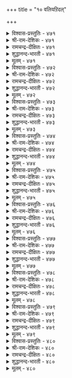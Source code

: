 +++
title = "१० वलियऱिदल्"

+++

<details><summary>विश्वास-प्रस्तुतिः - ४७१</summary>

विनैवलियुम् तन्वलियुम् माट्रान् वलियुम्  
तुणैवलियुम् तूक्किच् चॆयल्।       ४७१
</details>

<details><summary>श्री-राम-देशिकः - ४७१</summary>

बलं स्वीकृतकार्यस्य बलं स्वस्य रिपोर्बलम् ।  
बलं द्वयोः पक्षयोश्च परामृश्य प्रवर्तय ॥ ४७१॥
</details>

<details><summary>रामचन्द्र-दीक्षितः - ४७१</summary>

471\. viṉai valiyum, taṉ valiyum, māṟṟāṉ valiyum,  
tuṇai valiyum, tūkkic ceyal.

471\. A king must act after measuring the strength of his plan, his own resources, the strength of the enemy and that of the ally.  
</details>

<details><summary>शुद्धानन्द-भारती - ४७१</summary>

1\. வினைவலியும் தன்வலியும் மாற்றான் வலியும்  
துணைவலியும் தூக்கிச் செயல்.  
Judge act and might and foeman's strength  
The allies' strength and go at length.        471  
</details>

<details><summary>मूलम् - ४७१</summary>

विनैवलियुम् तन्वलियुम् माट्रान् वलियुम्  
तुणैवलियुम् तूक्किच् चॆयल्।       ४७१
</details>

<details><summary>विश्वास-प्रस्तुतिः - ४७२</summary>

ऒल्व तऱिवदु अऱिन्ददन् कण्दङ्गिच्  
चॆल्वार्क्कुच् चॆल्लाददु इल्।       ४७२
</details>

<details><summary>श्री-राम-देशिकः - ४७२</summary>

कार्यस्य साध्यतां तद्वदुपायानां बलिष्ठताम् ।  
जानन् दत्तावधानो यः तेन सर्वमवाप्यते ॥ ४७२॥
</details>

<details><summary>रामचन्द्र-दीक्षितः - ४७२</summary>

472\. olvatu aṟivatu aṟintu, ataṉkaṇ taṅkic  
celvārkkuc cellātatu il.

472\. Nothing is impossible for them who know the nature of their task and throw themselves heart and soul into it.  
</details>

<details><summary>शुद्धानन्द-भारती - ४७२</summary>

2\. ஒல்வ தறிவது அறிந்ததன் கண்தங்கிச்  
செல்வார்க்குச் செல்லாதது இல்.  
Nothing hampers the firm who know  
What they can and how to go.        472  
</details>

<details><summary>मूलम् - ४७२</summary>

ऒल्व तऱिवदु अऱिन्ददन् कण्दङ्गिच्  
चॆल्वार्क्कुच् चॆल्लाददु इल्।       ४७२
</details>

<details><summary>विश्वास-प्रस्तुतिः - ४७३</summary>

उडैत्तम् वलियऱियार् ऊक्कत्तिन् ऊक्कि  
इडैक्कण् मुरिन्दार् पलर्।       ४७३
</details>

<details><summary>श्री-राम-देशिकः - ४७३</summary>

''स्वबलं स्वल्पमि᳚त्येतद् विस्मृत्योत्साहचोदिताः ।  
कार्यमारभ्य मध्ये तु विघ्निता बहवो भुवि ॥ ४७३॥
</details>

<details><summary>रामचन्द्र-दीक्षितः - ४७३</summary>

473\. uṭait tam vali aṟiyār, ūkkattiṉ ūkki,  
iṭaikkaṇ murintār palar.

473\. Many kings have failed in the middle of their enterprise, for they have launched on it in their blind ignorant zeal.  
</details>

<details><summary>शुद्धानन्द-भारती - ४७३</summary>

3\. உடைத்தம் வலியறியார் ஊக்கத்தின் ஊக்கி  
இடைக்கண் முரிந்தார் பலர்.  
Many know not their meagre might  
Their pride breaks up in boastful fight.        473  
</details>

<details><summary>मूलम् - ४७३</summary>

उडैत्तम् वलियऱियार् ऊक्कत्तिन् ऊक्कि  
इडैक्कण् मुरिन्दार् पलर्।       ४७३
</details>

<details><summary>विश्वास-प्रस्तुतिः - ४७४</summary>

अमैन्दाङ् गॊऴुगान् अळवऱियान् तन्नै  
वियन्दान् विरैन्दु कॆडुम्।       ४७४
</details>

<details><summary>श्री-राम-देशिकः - ४७४</summary>

अकृत्वा च परैः स्नेहमज्ञात्वा बलमात्मनः ।  
आत्मश्लाघापरा लोके नाशं शीघ्रमवाप्नुयुः ॥ ४७४॥
</details>

<details><summary>रामचन्द्र-दीक्षितः - ४७४</summary>

474\. amaintu āṅku oḻukāṉ, aḷavu aṟiyāṉ, taṉṉai  
viyantāṉ, viraintu keṭum.

474\. He who is ignorant of the might of his foe and who thinks too much of himself will come to grief.  
</details>

<details><summary>शुद्धानन्द-भारती - ४७४</summary>

4\. அமைந்தாங் கொழுகான் அளவறியான் தன்னை  
வியந்தான் விரைந்து கெடும்.  
Who adapts not, outsteps measure  
And brags himself-his fall is sure.        474  
</details>

<details><summary>मूलम् - ४७४</summary>

अमैन्दाङ् गॊऴुगान् अळवऱियान् तन्नै  
वियन्दान् विरैन्दु कॆडुम्।       ४७४
</details>

<details><summary>विश्वास-प्रस्तुतिः - ४७५</summary>

पीलिबॆय् सागाडुम् अच्चिऱुम् अप्पण्डञ्  
जाल मिगुत्तुप् पॆयिन्।       ४७५
</details>

<details><summary>श्री-राम-देशिकः - ४७५</summary>

लघुपिञ्छं भारवस्तु भवेन्नात्र विचारणा ।  
भारपूर्णे तु शकटे भवेदक्षस्य भञ्जनम् ॥ ४७५॥
</details>

<details><summary>रामचन्द्र-दीक्षितः - ४७५</summary>

475\. pīli pey cākāṭum accu iṟum-ap paṇṭam  
cāla mikuttup peyiṉ.

475\. The axle of a cart breaks even under the overload of a peacock’s feathers.  
</details>

<details><summary>शुद्धानन्द-भारती - ४७५</summary>

5\. பீலிபெய் சாகாடும் அச்சிறும் அப்பண்டஞ்  
சால மிகுத்துப் பெயின்.  
Even the gentle peacock's plume  
Cart's axle breaks by gross volume.        475  
</details>

<details><summary>मूलम् - ४७५</summary>

पीलिबॆय् सागाडुम् अच्चिऱुम् अप्पण्डञ्  
जाल मिगुत्तुप् पॆयिन्।       ४७५
</details>

<details><summary>विश्वास-प्रस्तुतिः - ४७६</summary>

नुनिक्कॊम्बर् एऱिनार् अह्दिऱन् दूक्किन्  
उयिर्क्किऱुदि आगि विडुम्।       ४७६
</details>

<details><summary>श्री-राम-देशिकः - ४७६</summary>

वृक्षशाखाग्रमास्थाय ततोऽप्यारोढुमूर्ध्वतः ।  
उद्यतः शाखया साकं भग्नप्राणोप्यधः पतेत् ॥ ४७६॥
</details>

<details><summary>रामचन्द्र-दीक्षितः - ४७६</summary>

476\. nuṉik kompar ēṟiṉār aḵtu iṟantu ūkkiṉ  
uyirkku iṟuti ākiviṭum.

476\. Over-vaulting ambition perishes.  
</details>

<details><summary>शुद्धानन्द-भारती - ४७६</summary>

6\. நுனிக்கொம்பர் ஏறினார் அஃதிறந் தூக்கின்  
உயிர்க்கிறுதி யாகி விடும்.  
Beyond the branches' tip who skips  
Ends the life as his body rips.        476  
</details>

<details><summary>मूलम् - ४७६</summary>

नुनिक्कॊम्बर् एऱिनार् अह्दिऱन् दूक्किन्  
उयिर्क्किऱुदि आगि विडुम्।       ४७६
</details>

<details><summary>विश्वास-प्रस्तुतिः - ४७७</summary>

आट्रिन् अऱवऱिन्दु ईग अदुबॊरुळ्  
पोट्रि वऴङ्गु नॆऱि।       ४७७
</details>

<details><summary>श्री-राम-देशिकः - ४७७</summary>

स्वशक्तिमनतिक्रम्य धर्ममार्गानुसारतः ।  
दानशीलस्य विन्त्त तु न कदापि विनश्यति ॥ ४७७॥
</details>

<details><summary>रामचन्द्र-दीक्षितः - ४७७</summary>

477\. āṟṟiṉ aḷavu aṟintu īka; atu poruḷ  
pōṟṟi vaḻaṅkum neṟi.

477\. Let your charity be according to the measure of your wealth. That is the way to preserve it.  
</details>

<details><summary>शुद्धानन्द-भारती - ४७७</summary>

7\. ஆற்றின் அளவறிந்து ஈக அதுபொருள்  
போற்றி வழங்கும் நெறி.  
Know the limit; grant with measure  
This way give and guard your treasure.        477  
</details>

<details><summary>मूलम् - ४७७</summary>

आट्रिन् अऱवऱिन्दु ईग अदुबॊरुळ्  
पोट्रि वऴङ्गु नॆऱि।       ४७७
</details>

<details><summary>विश्वास-प्रस्तुतिः - ४७८</summary>

आगाऱु अळविट्टि तायिनुङ् गेडिल्लै  
पोगाऱु अगलाक् कडै।       ४७८
</details>

<details><summary>श्री-राम-देशिकः - ४७८</summary>

आयः स्वल्पो यदि भवेत् न दोषस्तत्र विद्यते ।  
आयाद् व्ययस्य चाधिक्ये महान् दोषः प्रसज्यते ॥ ४७८॥
</details>

<details><summary>रामचन्द्र-दीक्षितः - ४७८</summary>

478\. āku āṟu aḷavu iṭṭitu āyiṉum, kēṭu illai-  
pōku āṟu akalākkaṭai.

478\. No harm comes of one’s small earnings. Let not one’s expense out-run one’s income.  
</details>

<details><summary>शुद्धानन्द-भारती - ४७८</summary>

8\. ஆகாறு அளவிட்டி தாயினும் கேடில்லை  
போகாறு அகலாக் கடை.  
The outflow must not be excess  
No matter how small income is.        478  
</details>

<details><summary>मूलम् - ४७८</summary>

आगाऱु अळविट्टि तायिनुङ् गेडिल्लै  
पोगाऱु अगलाक् कडै।       ४७८
</details>

<details><summary>विश्वास-प्रस्तुतिः - ४७९</summary>

अळवऱ஧न्दु वाऴादान् वाऴ्क्कै उळबोल  
इल्लागित् तोण्ड्राक् कॆडुम्।       ४७९
</details>

<details><summary>श्री-राम-देशिकः - ४७९</summary>

व्ययीकरोति विन्त्त यः स्वार्जितादधिकांशतः ।  
जीविते तस्य सम्पत्तिराभासा न तु शाश्वती ॥ ४७९॥
</details>

<details><summary>रामचन्द्र-दीक्षितः - ४७९</summary>

479\. aḷavu aṟintu vāḻātāṉ vāḻkkai uḷapōla  
illāki, tōṉṟāk keṭum.

479\. The seeming prosperity of the extravagant perishes.  
</details>

<details><summary>शुद्धानन्द-भारती - ४७९</summary>

9\. அளவறிந்து வாழாதான் வாழ்க்கை உளபோல  
இல்லாகித் தோன்றாக் கெடும்.  
Who does not know to live in bounds  
His life seems rich but thins and ends.        479  
</details>

<details><summary>मूलम् - ४७९</summary>

अळवऱ஧न्दु वाऴादान् वाऴ्क्कै उळबोल  
इल्लागित् तोण्ड्राक् कॆडुम्।       ४७९
</details>

<details><summary>विश्वास-प्रस्तुतिः - ४८०</summary>

उळवरै तूक्काद ऒप्पुर वाण्मै  
वळवरै वल्लैक् कॆडुम्।       ४८०
</details>

<details><summary>श्री-राम-देशिकः - ४८०</summary>

आयमार्गमनालोच्य परेषामुपकुर्वतः ।  
जीविते तस्य सम्पत्तिः क्षीयते झटिति स्वयम् ॥ ४८०॥
</details>

<details><summary>रामचन्द्र-दीक्षितः - ४८०</summary>

480\. uḷa varai tūkkāta oppuravu āṇmai,  
vaḷa varai vallaik keṭum.

480\. The fortune of one, lavish of charity beyond measure, goes to rack and rain.  
</details>

<details><summary>शुद्धानन्द-भारती - ४८०</summary>

10\. உளவரை தூக்காத ஒப்புர வாண்மை  
வளவரை வல்லைக் கெடும்.  
Wealth amassed quickly vanishes  
Sans level if one lavishes.        480  
</details>

<details><summary>मूलम् - ४८०</summary>

उळवरै तूक्काद ऒप्पुर वाण्मै  
वळवरै वल्लैक् कॆडुम्।       ४८०
</details>
